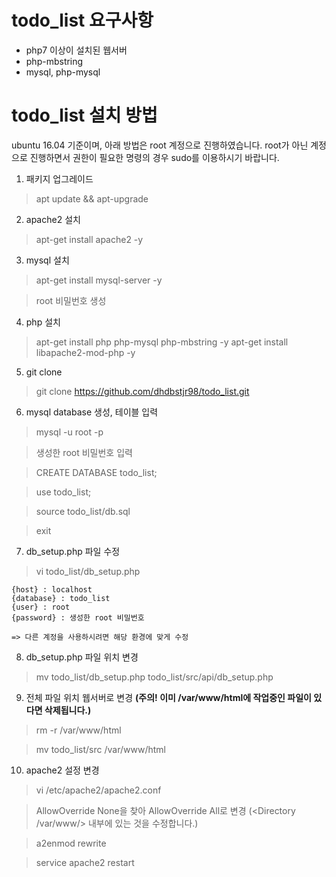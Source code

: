 # todo_list 요구사항
* php7 이상이 설치된 웹서버
* php-mbstring
* mysql, php-mysql

# todo_list 설치 방법
ubuntu 16.04 기준이며, 아래 방법은 root 계정으로 진행하였습니다. root가 아닌 계정으로 진행하면서 권한이 필요한 명령의 경우 sudo를 이용하시기 바랍니다.

1. 패키지 업그레이드
>apt update && apt-upgrade

2. apache2 설치
>apt-get install apache2 -y

3. mysql 설치
>apt-get install mysql-server -y

> root 비밀번호 생성

4. php 설치
>apt-get install php php-mysql php-mbstring -y
>apt-get install libapache2-mod-php -y

5. git clone
>git clone https://github.com/dhdbstjr98/todo_list.git

6. mysql database 생성, 테이블 입력
>mysql -u root -p

> 생성한 root 비밀번호 입력

>CREATE DATABASE todo_list;

>use todo_list;

>source todo_list/db.sql

>exit

7. db_setup.php 파일 수정
>vi todo_list/db_setup.php

```
{host} : localhost
{database} : todo_list
{user} : root
{password} : 생성한 root 비밀번호

=> 다른 계정을 사용하시려면 해당 환경에 맞게 수정
```

8. db_setup.php 파일 위치 변경
>mv todo_list/db_setup.php todo_list/src/api/db_setup.php

9. 전체 파일 위치 웹서버로 변경 **(주의! 이미 /var/www/html에 작업중인 파일이 있다면 삭제됩니다.)**

>rm -r /var/www/html

>mv todo_list/src /var/www/html

10. apache2 설정 변경
>vi /etc/apache2/apache2.conf

>AllowOverride None을 찾아 AllowOverride All로 변경 (<Directory /var/www/> 내부에 있는 것을 수정합니다.)

>a2enmod rewrite

>service apache2 restart
